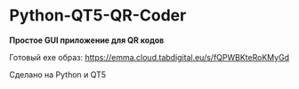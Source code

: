 # Python-QT5-QR-Coder
**Простое GUI приложение для QR кодов**

Готовый exe образ: https://emma.cloud.tabdigital.eu/s/fQPWBKteRoKMyGd


Сделано на Python и QT5

